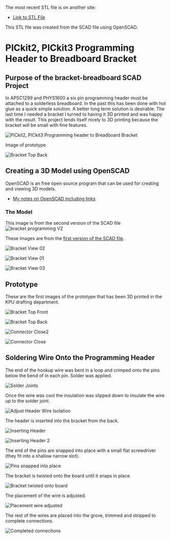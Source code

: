 The most recent STL file is on another site:

* [Link to STL File](http://www3.telus.net/danpeirce/notes/3D/bracket_breadboard/bracket_programming3.stl)

This STL file was created from the SCAD file using OpenSCAD.

# PICkit2, PICkit3 Programming Header to Breadboard Bracket

## Purpose of the bracket-breadboard SCAD Project
In APSC1299 and PHYS1600 a six pin programming header must be attached to a solderless breadboard. In the past this has been done with hot glue as a quick simple solution. A better long term solution is desirable. The last time I needed a bracket I turned to having it 3D printed and was happy with the result. This project lends itself nicely to 3D printing because the bracket will be small with fine features.

![PICkit2, PICkit3 Programming header to Breadboard Bracket](http://www3.telus.net/danpeirce/notes/3D/bracket_breadboard/pickit3_breadboard.png)

Image of prototype

![Bracket Top Back](http://www3.telus.net/danpeirce/notes/3D/bracket_breadboard/PICkit3_bracket_breadboard.jpg)

## Creating a 3D Model using OpenSCAD

OpenSCAD is an free open source program that can be used for creating and viewing 3D models.

* [My notes on OpenSCAD including links](http://www3.telus.net/danpeirce/notes/openscad.html)

### The Model

This image is from the second version of the SCAD file
![bracket programming V2](http://www3.telus.net/danpeirce/notes/3D/bracket_breadboard/bracket_programming2.png)

These images are from the [first version of the SCAD file](https://github.com/danpeirce/bracket-breadboard/blob/c5ccfa7ed66dbcf597f41a93814c27feb3500029/bracket_programming.scad).

![Bracket View 02](http://www3.telus.net/danpeirce/notes/3D/bracket_breadboard/bracket_view02.png)

![Bracket View 01](http://www3.telus.net/danpeirce/notes/3D/bracket_breadboard/bracket_view01.png)

![Bracket View 03](http://www3.telus.net/danpeirce/notes/3D/bracket_breadboard/bracket_view03.png)

## Prototype
 
These are the first images of the prototype that has been 3D printed in the KPU drafting department.
 
![Bracket Top Front](http://www3.telus.net/danpeirce/notes/3D/bracket_breadboard/prog_brack_frnt.jpg)

![Bracket Top Back](http://www3.telus.net/danpeirce/notes/3D/bracket_breadboard/prog_brack_top_back.jpg) 

![Connector Close2](http://www3.telus.net/danpeirce/notes/3D/bracket_breadboard/prog_brack_top_close2.jpg)

![Connector Close](http://www3.telus.net/danpeirce/notes/3D/bracket_breadboard/prog_brack_top_close.jpg)

## Soldering Wire Onto the Programming Header

The end of the hookup wire was bent in a loop and crimped onto the pins below the bend of in each pin. Solder was applied.

![Solder Joints](http://www3.telus.net/danpeirce/notes/3D/bracket_breadboard/solder_joints.jpg)

Once the wire was cool the insulation was slipped down to insulate the wire up to the solder joint.

![Adjust Header Wire Isolation](http://www3.telus.net/danpeirce/notes/3D/bracket_breadboard/header_wires.jpg)

The header is inserted into the bracket from the back.

![Inserting Header](http://www3.telus.net/danpeirce/notes/3D/bracket_breadboard/insertion_of.jpg)

![Inserting Header 2](http://www3.telus.net/danpeirce/notes/3D/bracket_breadboard/insertion_of2.jpg)

The end of the pins are snapped into place with a small flat screwdriver (they fit into a shallow narrow slot).

![Pins snapped into place](http://www3.telus.net/danpeirce/notes/3D/bracket_breadboard/snap_pins_in.jpg)

The bracket is twisted onto the board until it snaps in place.

![Bracket twisted onto board](http://www3.telus.net/danpeirce/notes/3D/bracket_breadboard/twist_board.jpg)

The placement of the wire is adjusted.

![Placement wire adjusted](http://www3.telus.net/danpeirce/notes/3D/bracket_breadboard/wire_adjust.jpg)

The rest of the wires are placed into the grove, trimmed and stripped to complete connections.

![Completed connections](http://www3.telus.net/danpeirce/notes/3D/bracket_breadboard/attach_PICkit3.jpg)

